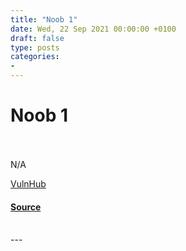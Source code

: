 ```yaml
---
title: "Noob 1"
date: Wed, 22 Sep 2021 00:00:00 +0100
draft: false
type: posts
categories: 
- 
---
```

# Noob 1

<br/>

<br/>
N/A

  
  
  
[VulnHub](https://www.vulnhub.com/)

#### [Source](https://www.vulnhub.com/entry/noob_1,746/)

<br/>
---
